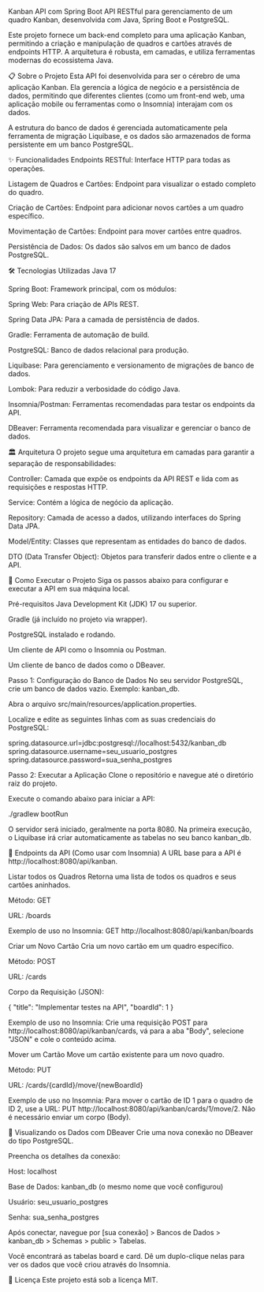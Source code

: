 Kanban API com Spring Boot
API RESTful para gerenciamento de um quadro Kanban, desenvolvida com Java, Spring Boot e PostgreSQL.

Este projeto fornece um back-end completo para uma aplicação Kanban, permitindo a criação e manipulação de quadros e cartões através de endpoints HTTP. A arquitetura é robusta, em camadas, e utiliza ferramentas modernas do ecossistema Java.

📋 Sobre o Projeto
Esta API foi desenvolvida para ser o cérebro de uma aplicação Kanban. Ela gerencia a lógica de negócio e a persistência de dados, permitindo que diferentes clientes (como um front-end web, uma aplicação mobile ou ferramentas como o Insomnia) interajam com os dados.

A estrutura do banco de dados é gerenciada automaticamente pela ferramenta de migração Liquibase, e os dados são armazenados de forma persistente em um banco PostgreSQL.

✨ Funcionalidades
Endpoints RESTful: Interface HTTP para todas as operações.

Listagem de Quadros e Cartões: Endpoint para visualizar o estado completo do quadro.

Criação de Cartões: Endpoint para adicionar novos cartões a um quadro específico.

Movimentação de Cartões: Endpoint para mover cartões entre quadros.

Persistência de Dados: Os dados são salvos em um banco de dados PostgreSQL.

🛠️ Tecnologias Utilizadas
Java 17

Spring Boot: Framework principal, com os módulos:

Spring Web: Para criação de APIs REST.

Spring Data JPA: Para a camada de persistência de dados.

Gradle: Ferramenta de automação de build.

PostgreSQL: Banco de dados relacional para produção.

Liquibase: Para gerenciamento e versionamento de migrações de banco de dados.

Lombok: Para reduzir a verbosidade do código Java.

Insomnia/Postman: Ferramentas recomendadas para testar os endpoints da API.

DBeaver: Ferramenta recomendada para visualizar e gerenciar o banco de dados.

🏛️ Arquitetura
O projeto segue uma arquitetura em camadas para garantir a separação de responsabilidades:

Controller: Camada que expõe os endpoints da API REST e lida com as requisições e respostas HTTP.

Service: Contém a lógica de negócio da aplicação.

Repository: Camada de acesso a dados, utilizando interfaces do Spring Data JPA.

Model/Entity: Classes que representam as entidades do banco de dados.

DTO (Data Transfer Object): Objetos para transferir dados entre o cliente e a API.

🚀 Como Executar o Projeto
Siga os passos abaixo para configurar e executar a API em sua máquina local.

Pré-requisitos
Java Development Kit (JDK) 17 ou superior.

Gradle (já incluído no projeto via wrapper).

PostgreSQL instalado e rodando.

Um cliente de API como o Insomnia ou Postman.

Um cliente de banco de dados como o DBeaver.

Passo 1: Configuração do Banco de Dados
No seu servidor PostgreSQL, crie um banco de dados vazio. Exemplo: kanban_db.

Abra o arquivo src/main/resources/application.properties.

Localize e edite as seguintes linhas com as suas credenciais do PostgreSQL:

spring.datasource.url=jdbc:postgresql://localhost:5432/kanban_db
spring.datasource.username=seu_usuario_postgres
spring.datasource.password=sua_senha_postgres

Passo 2: Executar a Aplicação
Clone o repositório e navegue até o diretório raiz do projeto.

Execute o comando abaixo para iniciar a API:

./gradlew bootRun

O servidor será iniciado, geralmente na porta 8080. Na primeira execução, o Liquibase irá criar automaticamente as tabelas no seu banco kanban_db.

📡 Endpoints da API (Como usar com Insomnia)
A URL base para a API é http://localhost:8080/api/kanban.

Listar todos os Quadros
Retorna uma lista de todos os quadros e seus cartões aninhados.

Método: GET

URL: /boards

Exemplo de uso no Insomnia: GET http://localhost:8080/api/kanban/boards

Criar um Novo Cartão
Cria um novo cartão em um quadro específico.

Método: POST

URL: /cards

Corpo da Requisição (JSON):

{
  "title": "Implementar testes na API",
  "boardId": 1
}

Exemplo de uso no Insomnia: Crie uma requisição POST para http://localhost:8080/api/kanban/cards, vá para a aba "Body", selecione "JSON" e cole o conteúdo acima.

Mover um Cartão
Move um cartão existente para um novo quadro.

Método: PUT

URL: /cards/{cardId}/move/{newBoardId}

Exemplo de uso no Insomnia: Para mover o cartão de ID 1 para o quadro de ID 2, use a URL: PUT http://localhost:8080/api/kanban/cards/1/move/2. Não é necessário enviar um corpo (Body).

🐘 Visualizando os Dados com DBeaver
Crie uma nova conexão no DBeaver do tipo PostgreSQL.

Preencha os detalhes da conexão:

Host: localhost

Base de Dados: kanban_db (o mesmo nome que você configurou)

Usuário: seu_usuario_postgres

Senha: sua_senha_postgres

Após conectar, navegue por [sua conexão] > Bancos de Dados > kanban_db > Schemas > public > Tabelas.

Você encontrará as tabelas board e card. Dê um duplo-clique nelas para ver os dados que você criou através do Insomnia.

📄 Licença
Este projeto está sob a licença MIT.